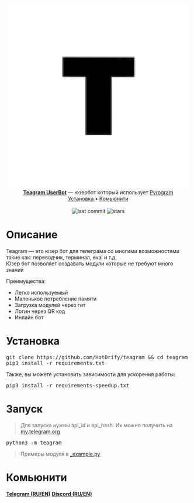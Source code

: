 <p align="center">
    <img src="./assets/bot_avatar.png" width="500" alt="teagram-UB">
    <br>
    <b><a href="https://t.me/UBteagram">Teagram UserBot</a></b> — юзербот который использует <a href="https://github.com/pyrogram/pyrogram">Pyrogram</a>
    <br>
    <a href='https://github.com/hotdrify/teagram#установка'>
        Установка
    </a>
    •
    <a href='https://github.com/hotdrify/teagram#комьюнити'>
        Комьюнити
    </a>
    <br>
    <br>
    <img alt="last commit" src="https://img.shields.io/github/last-commit/HotDrify/teagram?style=for-the-badge">
    <img alt="stars" src="https://img.shields.io/github/stars/HotDrify/teagram?style=for-the-badge">
</p>



<h1>Описание</h1>

Teagram — это юзер бот для телеграма со многими возможностями такие как: переводчик, терминал, eval и т.д. <br>
Юзер бот позволяет создавать модули которые не требуют много знаний

Преимущества:
<ul>
    <li>Легко используемый</li>
    <li>Маленькое потребление памяти</li>
    <li>Загрузка модулей через гит</li>
    <li>Логин через QR код</li>
    <li>Инлайн бот</li>
</ul>

<h1>Установка</h1>
<pre lang="bash">
git clone https://github.com/HotDrify/teagram && cd teagram 
pip3 install -r requirements.txt
</pre>

Также, вы можете установить зависимости для ускорения работы:
<pre lang="bash">
pip3 install -r requirements-speedup.txt
</pre>


<h1>Запуск</h1>

> Для запуска нужны api_id и api_hash. Их можно получить на <a href="https://my.telegram.org">my.telegram.org</a>

<pre lang="bash">
python3 -m teagram
</pre>

> Примеры модуля в <a href="./teagram/modules/_example.py">_example.py</a>

<h1>Комьюнити</h1>
<b><a href="https://t.me/UBteagram">Telegram (RU/EN)</a></b>
<b><a href="https://discord.gg/s37xWt9Rr7">Discord (RU/EN)</a></b>

